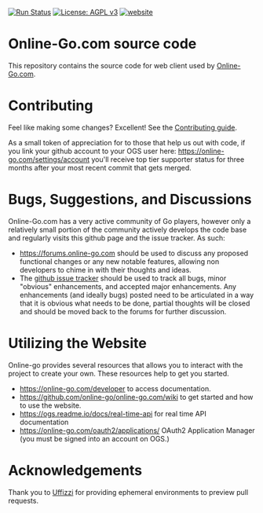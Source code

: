 [![Run Status](https://github.com/online-go/online-go.com/actions/workflows/main.yml/badge.svg)](https://github.com/online-go/online-go.com/actions)
[![License: AGPL v3](https://img.shields.io/badge/License-AGPL%20v3-blue.svg)](https://www.gnu.org/licenses/agpl-3.0)
[![website](https://img.shields.io/website-up-down-green-red/http/online-go.com/.svg?label=online-go)](https://online-go.com/)

# Online-Go.com source code

This repository contains the source code for web client used by [Online-Go.com](https://online-go.com).

# Contributing

Feel like making some changes? Excellent! See the [Contributing guide](./CONTRIBUTING.md).

As a small token of appreciation for to those that help us out with code, if
you link your github account to your OGS user here:
https://online-go.com/settings/account you'll receive top tier supporter status
for three months after your most recent commit that gets merged.

# Bugs, Suggestions, and Discussions

Online-Go.com has a very active community of Go players, however only a
relatively small portion of the community actively develops the code base and
regularly visits this github page and the issue tracker. As such:

-   https://forums.online-go.com should be used to discuss any proposed functional changes or any new notable features, allowing non developers to chime in with their thoughts and ideas.
-   The [github issue tracker](https://github.com/online-go/online-go.com/issues) should be used to track all bugs, minor "obvious" enhancements, and accepted major enhancements. Any enhancements (and ideally bugs) posted need to be articulated in a way that it is obvious what needs to be done, partial thoughts will be closed and should be moved back to the forums for further discussion.

# Utilizing the Website

Online-go provides several resources that allows you to interact with the project to create your own. These resources help to get you started.

-   https://online-go.com/developer to access documentation.
-   https://github.com/online-go/online-go.com/wiki to get started and how to use the website.
-   https://ogs.readme.io/docs/real-time-api for real time API documentation
-   https://online-go.com/oauth2/applications/ OAuth2 Application Manager (you must be signed into an account on OGS.)

# Acknowledgements

Thank you to [Uffizzi](https://www.uffizzi.com/) for providing ephemeral environments to preview pull requests.
